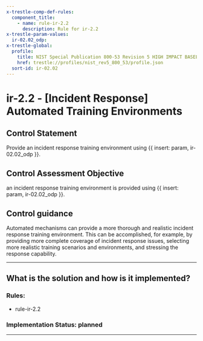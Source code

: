 ```yaml
---
x-trestle-comp-def-rules:
  component_title:
    - name: rule-ir-2.2
      description: Rule for ir-2.2
x-trestle-param-values:
  ir-02.02_odp:
x-trestle-global:
  profile:
    title: NIST Special Publication 800-53 Revision 5 HIGH IMPACT BASELINE
    href: trestle://profiles/nist_rev5_800_53/profile.json
  sort-id: ir-02.02
---
```


# ir-2.2 - \[Incident Response\] Automated Training Environments

## Control Statement

Provide an incident response training environment using {{ insert: param, ir-02.02_odp }}.

## Control Assessment Objective

an incident response training environment is provided using {{ insert: param, ir-02.02_odp }}.

## Control guidance

Automated mechanisms can provide a more thorough and realistic incident response training environment. This can be accomplished, for example, by providing more complete coverage of incident response issues, selecting more realistic training scenarios and environments, and stressing the response capability.

______________________________________________________________________

## What is the solution and how is it implemented?

<!-- For implementation status enter one of: implemented, partial, planned, alternative, not-applicable -->

<!-- Note that the list of rules under ### Rules: is read-only and changes will not be captured after assembly to JSON -->

<!-- Add control implementation description here for control: ir-2.2 -->

### Rules:

  - rule-ir-2.2

### Implementation Status: planned

______________________________________________________________________
